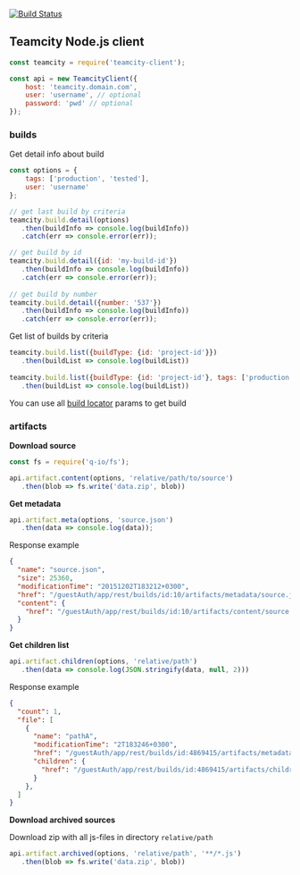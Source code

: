 [![Build Status](https://travis-ci.org/acvetkov/teamcity-client.svg?branch=master)](https://travis-ci.org/acvetkov/teamcity-client)

## Teamcity Node.js client

```js
const teamcity = require('teamcity-client');

const api = new TeamcityClient({
    host: 'teamcity.domain.com',
    user: 'username', // optional
    password: 'pwd' // optional
});
```

### builds

Get detail info about build

```js
const options = {
    tags: ['production', 'tested'],
    user: 'username'
};

// get last build by criteria
teamcity.build.detail(options)
   .then(buildInfo => console.log(buildInfo))
   .catch(err => console.error(err));

// get build by id
teamcity.build.detail({id: 'my-build-id'})
   .then(buildInfo => console.log(buildInfo))
   .catch(err => console.error(err));
   
// get build by number
teamcity.build.detail({number: '537'})
   .then(buildInfo => console.log(buildInfo))
   .catch(err => console.error(err));   
```

Get list of builds by criteria

```js
teamcity.build.list({buildType: {id: 'project-id'}})
   .then(buildList => console.log(buildList))
   
teamcity.build.list({buildType: {id: 'project-id'}, tags: ['production']})
   .then(buildList => console.log(buildList))   
```

You can use all [build locator](https://confluence.jetbrains.com/display/TCD9/REST+API#RESTAPI-BuildLocator) params to get build 

### artifacts

**Download source**

```js
const fs = require('q-io/fs');

api.artifact.content(options, 'relative/path/to/source')
   .then(blob => fs.write('data.zip', blob))
```

**Get metadata**

```js
api.artifact.meta(options, 'source.json')
   .then(data => console.log(data));
```

Response example

```json
{
  "name": "source.json",
  "size": 25360,
  "modificationTime": "20151202T183212+0300",
  "href": "/guestAuth/app/rest/builds/id:10/artifacts/metadata/source.json",
  "content": {
    "href": "/guestAuth/app/rest/builds/id:10/artifacts/content/source.json"
  }
}
```

**Get children list**

```js
api.artifact.children(options, 'relative/path')
   .then(data => console.log(JSON.stringify(data, null, 2)))
```

Response example

```json
{
  "count": 1,
  "file": [
    {
      "name": "pathA",
      "modificationTime": "2T183246+0300",
      "href": "/guestAuth/app/rest/builds/id:4869415/artifacts/metadata/relative/path/pathA",
      "children": {
        "href": "/guestAuth/app/rest/builds/id:4869415/artifacts/children/relative/path/pathA"
      }
    },
  ]
}
```

**Download archived sources**

Download zip with all js-files in directory `relative/path`

```js
api.artifact.archived(options, 'relative/path', '**/*.js')
   .then(blob => fs.write('data.zip', blob))
```

